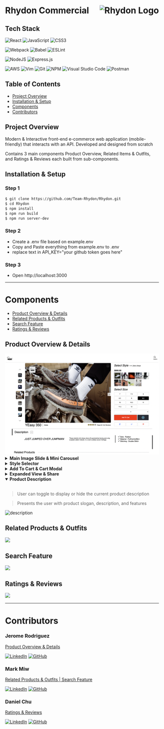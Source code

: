 # Rhydon Commercial <img align="right" src="https://github.com/Team-Rhydon/Rhydon/blob/main/client/src/assets/logos/rhydon-logos_30.jpeg?raw=true" alt="Rhydon Logo"/>


## Tech Stack
![React](https://img.shields.io/badge/react-%2320232a.svg?style=for-the-badge&logo=react&logoColor=%2361DAFB) 
![JavaScript](https://img.shields.io/badge/JavaScript-323330?style=for-the-badge&logo=javascript&logoColor=F7DF1E) 
![CSS3](https://img.shields.io/badge/css3-%231572B6.svg?style=for-the-badge&logo=css3&logoColor=white)

![Webpack](https://img.shields.io/badge/webpack-%238DD6F9.svg?style=for-the-badge&logo=webpack&logoColor=black) 
![Babel](https://img.shields.io/badge/Babel-F9DC3e?style=for-the-badge&logo=babel&logoColor=black) 
![ESLint](https://img.shields.io/badge/ESLint-4B3263?style=for-the-badge&logo=eslint&logoColor=white)

![NodeJS](https://img.shields.io/badge/node.js-6DA55F?style=for-the-badge&logo=node.js&logoColor=white)
![Express.js](https://img.shields.io/badge/Express.js-000000?style=for-the-badge&logo=express&logoColor=white)

![AWS](https://img.shields.io/badge/AWS-%23FF9900.svg?style=for-the-badge&logo=amazon-aws&logoColor=white) 
![Vim](https://img.shields.io/badge/VIM-%2311AB00.svg?style=for-the-badge&logo=vim&logoColor=white) 
![Git](https://img.shields.io/badge/git-%23F05033.svg?style=for-the-badge&logo=git&logoColor=white) 
![NPM](https://img.shields.io/badge/NPM-%23000000.svg?style=for-the-badge&logo=npm&logoColor=white) 
![Visual Studio Code](https://img.shields.io/badge/Visual_Studio_Code-0078D4?style=for-the-badge&logo=visual%20studio%20code&logoColor=white)
![Postman](https://img.shields.io/badge/Postman-FF6C37?style=for-the-badge&logo=Postman&logoColor=white)


## Table of Contents
- [Project Overview](#project-overview)
- [Installation & Setup](#installation--setup)
- [Components](#components)
- [Contributors](#contributors)

## Project Overview
Modern & Interactive front-end e-commerce web application (mobile-friendly) that interacts with an API. Developed and designed from scratch

Contains 3 main components Product Overview, Related Items & Outfits, and Ratings & Reviews each built from sub-components.

## Installation & Setup

### Step 1
```
$ git clone https://github.com/Team-Rhydon/Rhydon.git
$ cd Rhydon
$ npm install
$ npm run build
$ npm run server-dev
```
### Step 2
- Create a .env file based on example.env
- Copy and Paste everything from example.env to .env
- replace text in API_KEY="your github token goes here"
### Step 3
- Open http://localhost:3000

* * *

# Components
- [Product Overview & Details](#product-overview--details)
- [Related Products & Outfits](#related-products--outfits)
- [Search Feature](#search-feature)
- [Ratings & Reviews](#ratings--reviews)

## Product Overview & Details

<img src='/client/src/assets/photos/productoverview.png' width='725px'/>

<details><summary><b>Main Image Slide & Mini Carousel</b></summary>

<br/>

>User can infinitely scroll through the main slide or mini carousel

>Provides a smooth experience for clients rendering accurate images before and after selected photo

![slides](https://imgur.com/jN3CsN2.gif)

</details>

<details><summary><b>Style Selector</b></summary>

<br/>

>User is presented all styles of the current product 

>The client has the ability to select different styles, changing the main image display and mini carousel gallery for that specific style

![style-selector](https://imgur.com/kQEwehm.gif)

</details>

<details><summary><b>Add To Cart & Cart Modal</b></summary>

<br/>

>User is presented all sizes of the current product. Selecting a size presents the user to choose a quantity and ability to add to cart

>Selecting a different size conceals the ability to choose quantity and disables add to cart button until size is selected

>User is presented with all items added to cart with descripted purchase, sorted from most recent to oldest

>User can remove product from cart or continue shopping

![cart](https://imgur.com/IZ5m0Fo.gif)

<!-- <img src='https://imgur.com/IZ5m0Fo.gif' width='700px' align-self="start"/> -->
<!-- <img src='https://imgur.com/1uPieh6.gif' width='300px'/> -->

</details>

<details><summary><b>Expanded View & Share</b></summary>

<br/>

>User has the ability to expand main image and slide through style gallery

>Allows users to share to social platforms

![](https://imgur.com/IMLBT7m.gif)

</details>

<details open><summary><b>Product Description</b></summary>

<br/>

>User can toggle to display or hide the current product description

>Presents the user with product slogan, description, and features

![description](https://i.imgur.com/KstXQGQ.gif)

</details>


## Related Products & Outfits

![](https://imgur.com/VhuGcTr.jpg)

## Search Feature

![](https://imgur.com/IEuEiL2.jpg)

## Ratings & Reviews

![](https://imgur.com/Xq4e2WE.jpg)



***

# Contributors

### Jerome Rodriguez
[Product Overview & Details](#product-overview--details)

[![LinkedIn](https://img.shields.io/badge/linkedin-%230077B5.svg?style=for-the-badge&logo=linkedin&logoColor=white)](https://www.linkedin.com/in/jeromemtrodriguez/) 
[![GitHub](https://img.shields.io/badge/github-%23121011.svg?style=for-the-badge&logo=github&logoColor=white)](https://github.com/JeromeMTR)

### Mark Miw
[Related Products & Outfits | Search Feature](#related-products--outfits)

[![LinkedIn](https://img.shields.io/badge/linkedin-%230077B5.svg?style=for-the-badge&logo=linkedin&logoColor=white)](https://www.linkedin.com/in/mark-miw)
[![GitHub](https://img.shields.io/badge/github-%23121011.svg?style=for-the-badge&logo=github&logoColor=white)](https://github.com/markmiw)


### Daniel Chu
[Ratings & Reviews](ratings--reviews)

[![LinkedIn](https://img.shields.io/badge/linkedin-%230077B5.svg?style=for-the-badge&logo=linkedin&logoColor=white)](https://www.linkedin.com/in/chuda/)
[![GitHub](https://img.shields.io/badge/github-%23121011.svg?style=for-the-badge&logo=github&logoColor=white)](https://github.com/crypto-bender)
